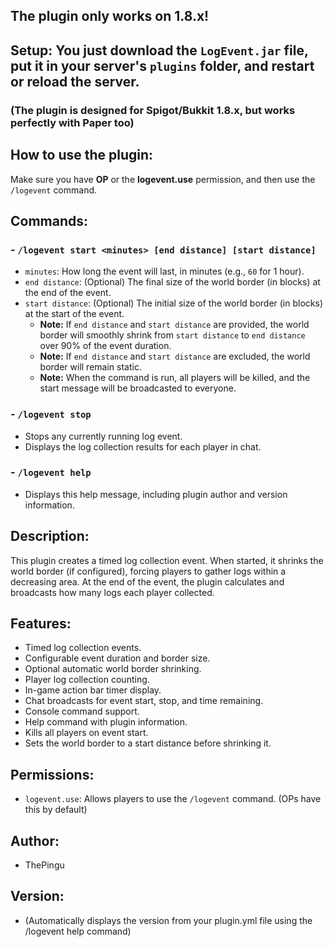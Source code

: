 ## **The plugin only works on 1.8.x!**

## **Setup:** You just download the `LogEvent.jar` file, put it in your server's `plugins` folder, and restart or reload the server.

### (The plugin is designed for Spigot/Bukkit 1.8.x, but works perfectly with Paper too)

## **How to use the plugin:**
Make sure you have **OP** or the **logevent.use** permission, and then use the `/logevent` command.

## **Commands:**

### - `/logevent start <minutes> [end distance] [start distance]`
   - `minutes`: How long the event will last, in minutes (e.g., `60` for 1 hour).
   - `end distance`: (Optional) The final size of the world border (in blocks) at the end of the event.
   - `start distance`: (Optional) The initial size of the world border (in blocks) at the start of the event.
     - **Note:** If `end distance` and `start distance` are provided, the world border will smoothly shrink from `start distance` to `end distance` over 90% of the event duration.
     - **Note:** If `end distance` and `start distance` are excluded, the world border will remain static.
     - **Note:** When the command is run, all players will be killed, and the start message will be broadcasted to everyone.

### - `/logevent stop`
   - Stops any currently running log event.
   - Displays the log collection results for each player in chat.

### - `/logevent help`
   - Displays this help message, including plugin author and version information.

## **Description:**

This plugin creates a timed log collection event. When started, it shrinks the world border (if configured), forcing players to gather logs within a decreasing area. At the end of the event, the plugin calculates and broadcasts how many logs each player collected.

## **Features:**

-   Timed log collection events.
-   Configurable event duration and border size.
-   Optional automatic world border shrinking.
-   Player log collection counting.
-   In-game action bar timer display.
-   Chat broadcasts for event start, stop, and time remaining.
-   Console command support.
-   Help command with plugin information.
-   Kills all players on event start.
-   Sets the world border to a start distance before shrinking it.

## **Permissions:**

-   `logevent.use`: Allows players to use the `/logevent` command. (OPs have this by default)

## **Author:**

-   ThePingu

## **Version:**

-   (Automatically displays the version from your plugin.yml file using the /logevent help command)
